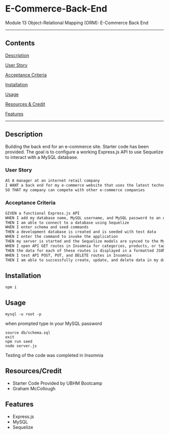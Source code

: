 # E-Commerce-Back-End
Module 13 Object-Relational Mapping (ORM): E-Commerce Back End

---

## Contents
[Description](#description)

[User Story](#user-story)

[Acceptance Criteria](#acceptance-criteria)

[Installation](#installation)

[Usage](#usage)

[Resources & Credit](#resourcescredit)

[Features](#features)

---

## Description 
Building the back end for an e-commerce site. Starter code has been provided. The goal is to configure a working Express.js API to use Sequelize to interact with a MySQL database.

### User Story
```md
AS A manager at an internet retail company
I WANT a back end for my e-commerce website that uses the latest technologies
SO THAT my company can compete with other e-commerce companies
```

### Acceptance Criteria 
```md
GIVEN a functional Express.js API
WHEN I add my database name, MySQL username, and MySQL password to an environment variable file
THEN I am able to connect to a database using Sequelize
WHEN I enter schema and seed commands
THEN a development database is created and is seeded with test data
WHEN I enter the command to invoke the application
THEN my server is started and the Sequelize models are synced to the MySQL database
WHEN I open API GET routes in Insomnia for categories, products, or tags
THEN the data for each of these routes is displayed in a formatted JSON
WHEN I test API POST, PUT, and DELETE routes in Insomnia
THEN I am able to successfully create, update, and delete data in my database
```

## Installation
```
npm i
```

## Usage
```
mysql -u root -p 
```
when prompted type in your MySQL password
```
source db/schema.sql
exit
npm run seed
node server.js
```

Testing of the code was completed in Insomnia

## Resources/Credit
* Starter Code Provided by UBHM Bootcamp 
* Graham McCollough

## Features
* Express.js
* MySQL
* Sequelize



